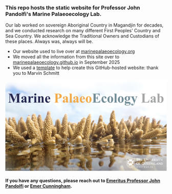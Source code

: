 ### This repo hosts the static website for **Professor John Pandolfi's Marine Palaeoecology Lab**. 

Our lab worked on sovereign Aboriginal Country in Magandjin for decades, and we conducted research on many different First Peoples' Country and Sea Country. We acknowledge the Traditional Owners and Custodians of these places. Always was, always will be.

- Our website used to live over at [marinepalaeoecology.org](http://marinepalaeoecology.org/) 
- We moved all the information from this site over to [marinepalaeoecology.github.io](https://marinepalaeoecology.github.io/) in September 2025
- We used a [template](https://marvin-schmitt.com/blog/website-tutorial-quarto/index.html) to help create this GitHub-hosted website: thank you to Marvin Schmitt

![Marine Palaeoecology logo against a photo of Acropora coral.](/images/logo-emer-photo.png)

#### **If you have any questions**, please reach out to [Emeritus Professor John Pandolfi](mailto:j.pandolfi@uq.edu.au) or [Emer Cunningham](mailto:e.cunningham@uqconnect.edu.au).